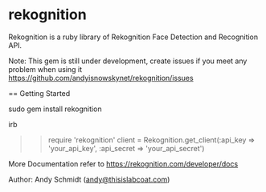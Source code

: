 rekognition
===========

Rekognition is a ruby library of Rekognition Face Detection and Recognition API.

Note: This gem is still under development, create issues if you meet any problem when using it https://github.com/andyisnowskynet/rekognition/issues

== Getting Started
  
  sudo gem install rekognition

  irb
  >> require 'rekognition'
  >> client = Rekognition.get_client(:api_key => 'your_api_key', :api_secret => 'your_api_secret')

More Documentation refer to https://rekognition.com/developer/docs

Author: Andy Schmidt (andy@thisislabcoat.com)
